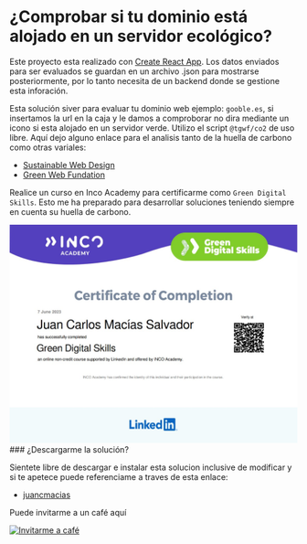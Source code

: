 # ¿Comprobar si tu dominio está alojado en un servidor ecológico?

Este proyecto esta realizado con [Create React App](https://es.legacy.reactjs.org/docs/create-a-new-react-app.html). Los datos enviados para ser evaluados se guardan en un archivo .json para mostrarse posteriormente, por lo tanto necesita de un backend donde se gestione esta inforación.

Esta solución siver para evaluar tu dominio web ejemplo: `gooble.es`, si insertamos la url en la caja y le damos a comproborar no dira mediante un icono si esta alojado en un servidor verde.
Utilizo el script `@tgwf/co2` de uso libre.
Aquí dejo alguno enlace para el analisis tanto de la huella de carbono como otras variales:
- [Sustainable Web Design](https://sustainablewebdesign.org/)
- [Green Web Fundation](https://www.thegreenwebfoundation.org/)

Realice un curso en Inco Academy para certificarme como `Green Digital Skills`.
Esto me ha preparado para desarrollar soluciones teniendo siempre en cuenta su huella de carbono.

<img src="https://github.com/juancmacias/Co2/blob/bfdf0e32b120592595290d328be9e59e218e33c8/public/Captura%20de%20pantalla%202023-06-07%20141515.jpg" alt="Green Digital Skills" >
### ¿Descargarme la solución?

Sientete libre de descargar e instalar esta solucion inclusive de modificar y si te apetece puede referenciame a traves de esta enlace:
-  [juancmacias](https://github.com/juancmacias/Portfolio)


Puede invitarme a un café aquí

<a href="https://www.buymeacoffee.com/juancmaciau" target="_blank"><img src="https://cdn.buymeacoffee.com/buttons/v2/default-blue.png" alt="Invitarme a café" style="height: 60px !important;width: 217px !important;" ></a>

